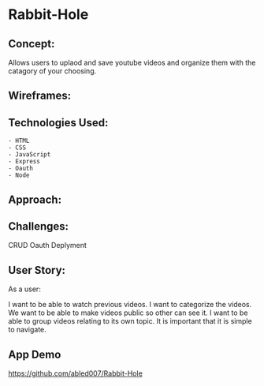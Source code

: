 # Rabbit-Hole

## Concept:
Allows users to uplaod and save youtube videos and organize them with the catagory of your choosing.

## Wireframes:

## Technologies Used:
    - HTML
    - CSS
    - JavaScript
    - Express
    - Oauth
    - Node

## Approach:


## Challenges:
CRUD
Oauth
Deplyment


## User Story:
As a user:

I want to be able to watch previous videos.
I want to categorize the videos.
We want to be able to make videos public so other can see it.
I want to be able to group videos relating to its own topic.
It is important that it is simple to navigate.


## App Demo
https://github.com/abled007/Rabbit-Hole
